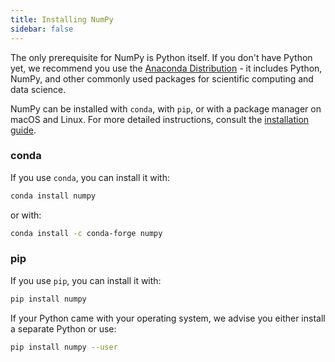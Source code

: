 ```yaml
---
title: Installing NumPy
sidebar: false
---
```


The only prerequisite for NumPy is Python itself. If you don't have Python yet, we recommend you use the [Anaconda Distribution](https://www.anaconda.com/distribution) - it includes Python, NumPy, and other commonly used packages for scientific computing and data science.

NumPy can be installed with `conda`, with `pip`, or with a package manager on macOS and Linux. For more detailed instructions, consult the [installation guide](to_be_added_to_the_docs).

### conda

If you use `conda`, you can install it with:

```bash
conda install numpy
```

or with:

```bash
conda install -c conda-forge numpy
```

### pip

If you use `pip`, you can install it with:

```bash
pip install numpy
```

If your Python came with your operating system, we advise you either install a separate Python or use:

```bash
pip install numpy --user
```
